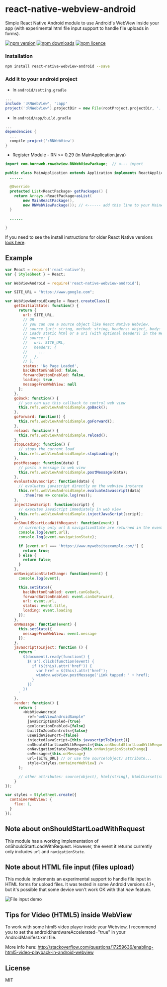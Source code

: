 # react-native-webview-android
Simple React Native Android module to use Android's WebView inside your app (with experimental html file input support to handle file uploads in forms).

[![npm version](http://img.shields.io/npm/v/react-native-webview-android.svg?style=flat-square)](https://npmjs.org/package/react-native-webview-android "View this project on npm")
[![npm downloads](http://img.shields.io/npm/dm/react-native-webview-android.svg?style=flat-square)](https://npmjs.org/package/react-native-webview-android "View this project on npm")
[![npm licence](http://img.shields.io/npm/l/react-native-webview-android.svg?style=flat-square)](https://npmjs.org/package/react-native-webview-android "View this project on npm")

### Installation

```bash
npm install react-native-webview-android --save
```

### Add it to your android project

* In `android/setting.gradle`

```gradle
...
include ':RNWebView', ':app'
project(':RNWebView').projectDir = new File(rootProject.projectDir, '../node_modules/react-native-webview-android/android')
```

* In `android/app/build.gradle`

```gradle
...
dependencies {
  ...
  compile project(':RNWebView')
}
```

* Register Module - RN >= 0.29 (in MainApplication.java)

```java
import com.burnweb.rnwebview.RNWebViewPackage;  // <--- import

public class MainApplication extends Application implements ReactApplication {
  ......

  @Override
  protected List<ReactPackage> getPackages() {
    return Arrays.<ReactPackage>asList(
        new MainReactPackage(),
        new RNWebViewPackage()); // <------ add this line to your MainApplication class
  }

  ......

}
```

If you need to see the install instructions for older React Native versions [look here](https://github.com/lucasferreira/react-native-webview-android/blob/react-native-older/README.md).


## Example
```javascript
var React = require('react-native');
var { StyleSheet } = React;

var WebViewAndroid = require('react-native-webview-android');

var SITE_URL = "https://www.google.com";

var WebViewAndroidExample = React.createClass({
    getInitialState: function() {
      return {
        url: SITE_URL,
        // OR
        // you can use a source object like React Native Webview.
        // source {uri: string, method: string, headers: object, body: string}, {html: string, baseUrl: string}
        // Loads static html or a uri (with optional headers) in the WebView. <Just like React Native's version>
        // source: {
        //   uri: SITE_URL,
        //   headers: {
        //     ...
        //   },
        // },
        status: 'No Page Loaded',
        backButtonEnabled: false,
        forwardButtonEnabled: false,
        loading: true,
        messageFromWebView: null
      };
    },
    goBack: function() {
      // you can use this callback to control web view
      this.refs.webViewAndroidSample.goBack();
    },
    goForward: function() {
      this.refs.webViewAndroidSample.goForward();
    },
    reload: function() {
      this.refs.webViewAndroidSample.reload();
    },
    stopLoading: function() {
      // stops the current load
      this.refs.webViewAndroidSample.stopLoading();
    },
    postMessage: function(data) {
      // posts a message to web view
      this.refs.webViewAndroidSample.postMessage(data);
    },
    evaluateJavascript: function(data) {
      // evaluates javascript directly on the webview instance
      this.refs.webViewAndroidSample.evaluateJavascript(data)
        .then(res => console.log(res));
    },
    injectJavaScript: function(script) {
      // executes JavaScript immediately in web view
      this.refs.webViewAndroidSample.injectJavaScript(script);
    },
    onShouldStartLoadWithRequest: function(event) {
      // currently only url & navigationState are returned in the event.
      console.log(event.url);
      console.log(event.navigationState);

      if (event.url === 'https://www.mywebsiteexample.com/') {
        return true;
      } else {
        return false;
      }
    },
    onNavigationStateChange: function(event) {
      console.log(event);

      this.setState({
        backButtonEnabled: event.canGoBack,
        forwardButtonEnabled: event.canGoForward,
        url: event.url,
        status: event.title,
        loading: event.loading
      });
    },
    onMessage: function(event) {
      this.setState({
        messageFromWebView: event.message
      });
    },
    javascriptToInject: function () {
      return `
        $(document).ready(function() {
          $('a').click(function(event) {
            if ($(this).attr('href')) {
              var href = $(this).attr('href');
              window.webView.postMessage('Link tapped: ' + href);
            }
          })
        })
      `
    },
    render: function() {
      return (
        <WebViewAndroid
          ref="webViewAndroidSample"
          javaScriptEnabled={true}
          geolocationEnabled={false}
          builtInZoomControls={false}
          useWideViewPort={false}
          injectedJavaScript={this.javascriptToInject()}
          onShouldStartLoadWithRequest={this.onShouldStartLoadWithRequest}
          onNavigationStateChange={this.onNavigationStateChange}
          onMessage={this.onMessage}
          url={SITE_URL} // or use the source(object) attribute...
          style={styles.containerWebView} />
      );

      // other attributes: source(object), html(string), htmlCharset(string), baseUrl(string), injectedJavaScript(string), disableCookies(bool), disablePlugins(bool), userAgent(string)
    }
});

var styles = StyleSheet.create({
  containerWebView: {
    flex: 1,
  }
});
```

## Note about onShouldStartLoadWithRequest

This module has a working implementation of onShouldStartLoadWithRequest. However, the event it returns currently only includes `url` and `navigationState`.

## Note about HTML file input (files upload)

This module implements an experimental support to handle file input in HTML forms for upload files. It was tested in some Android versions 4.1+, but it's possible that some device won't work OK with that *new* feature.

![File input demo](http://i.imgur.com/5Fbaxfn.gif)

## Tips for Video (HTML5) inside WebView

To work with some html5 video player inside your Webview, I recommend you to set the android:hardwareAccelerated="true" in your AndroidManifest.xml file.

More info here: http://stackoverflow.com/questions/17259636/enabling-html5-video-playback-in-android-webview

## License
MIT
